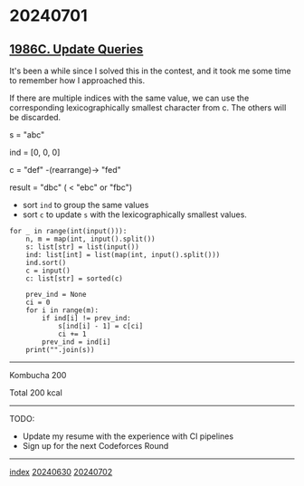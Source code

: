 <head><meta name="viewport" content="width=device-width, initial-scale=1.0, user-scalable=yes" /><meta charset="UTF-8"></head>

# 20240701

## [1986C. Update Queries](https://codeforces.com/problemset/problem/1986/C)

It\'s been a while since I solved this in the contest, and it took me some time to remember how I approached this.

If there are multiple indices with the same value, we can use the corresponding lexicographically smallest character from c. The others will be discarded.

s = "abc"

ind = [0, 0, 0]

c = "def" -(rearrange)-> "fed"

result = "dbc" ( < "ebc" or "fbc")

- sort `ind` to group the same values
- sort `c` to update `s` with the lexicographically smallest values. 

```
for _ in range(int(input())):
    n, m = map(int, input().split())
    s: list[str] = list(input())
    ind: list[int] = list(map(int, input().split()))
    ind.sort()
    c = input()
    c: list[str] = sorted(c)

    prev_ind = None
    ci = 0
    for i in range(m):
        if ind[i] != prev_ind:
            s[ind[i] - 1] = c[ci]
            ci += 1
        prev_ind = ind[i]
    print("".join(s))
```

---

Kombucha 200

Total 200 kcal

---

TODO:

- Update my resume with the experience with CI pipelines
- Sign up for the next Codeforces Round

---

[index](../../index.html)
[20240630](../06/20240630.html)
[20240702](20240702.html)
